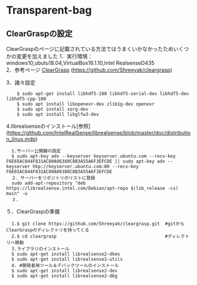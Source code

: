 # Transparent-bag

## ClearGraspの設定
ClearGraspのページに記載されている方法ではうまくいかなかったためいくつかの変更を加えました 
1．実行環境：windows10,ubutu18.04,VirtualBox16.1.10,Intel RealsenseD435  
2．参考ページ
[ClearGrasp](https://github.com/Shreeyak/cleargrasp) (https://github.com/Shreeyak/cleargrasp)  

3．諸々設定 
~~~
    $ sudo apt-get install libhdf5-100 libhdf5-serial-dev libhdf5-dev libhdf5-cpp-100  
    $ sudo apt install libopenexr-dev zlib1g-dev openexr  
    $ sudo apt install xorg-dev  
    $ sudo apt install libglfw3-dev  
~~~    
4.librealsenseのインストール[参照] (https://github.com/IntelRealSense/librealsense/blob/master/doc/distribution_linux.mdp) 
~~~
  1.サーバー公開鍵の設定  
  $ sudo apt-key adv --keyserver keyserver.ubuntu.com --recv-key F6E65AC044F831AC80A06380C8B3A55A6F3EFCDE || sudo apt-key adv --keyserver hkp://keyserver.ubuntu.com:80 --recv-key F6E65AC044F831AC80A06380C8B3A55A6F3EFCDE  
  ２．サーバーをリポジトリのリストに登録
  sudo add-apt-repository "deb https://librealsense.intel.com/Debian/apt-repo $(lsb_release -cs) main" -u  
  ３．
~~~

５．ClearGraspの準備
~~~
  1.$ git clone https://github.com/Shreeyak/cleargrasp.git  #gitからClearGraspのディレクトリを持ってくる
  2.$ cd cleargrasp                                         #ディレクトリへ移動
  3.ライブラリのインストール
  $ sudo apt-get install librealsense2-dkms               
  $ sudo apt-get install librealsense2-utils
  4. #開発者用ツール＆デバックツールのインストール
  $ sudo apt-get install librealsense2-dev               
  $ sudo apt-get install librealsense2-dbg
~~~
